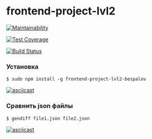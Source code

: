 # frontend-project-lvl2

[![Maintainability](https://api.codeclimate.com/v1/badges/8219f5a032473ffec1d0/maintainability)](https://codeclimate.com/github/Evgenymir/frontend-project-lvl2/maintainability)

[![Test Coverage](https://api.codeclimate.com/v1/badges/8219f5a032473ffec1d0/test_coverage)](https://codeclimate.com/github/Evgenymir/frontend-project-lvl2/test_coverage)

[![Build Status](https://travis-ci.org/Evgenymir/frontend-project-lvl2.svg?branch=master)](https://travis-ci.org/Evgenymir/frontend-project-lvl2)


### Установка
```
$ sudo npm install -g frontend-project-lvl2-bespalov
```
[![asciicast](https://asciinema.org/a/njwAMZhOGP2HM4FRf5tJhrlY5.svg)](https://asciinema.org/a/njwAMZhOGP2HM4FRf5tJhrlY5)

### Сравнить json файлы
```
$ gendiff file1.json file2.json
```
[![asciicast](https://asciinema.org/a/5XRd6VxFxgH1Fw9P6AkCr5yYM.svg)](https://asciinema.org/a/5XRd6VxFxgH1Fw9P6AkCr5yYM)